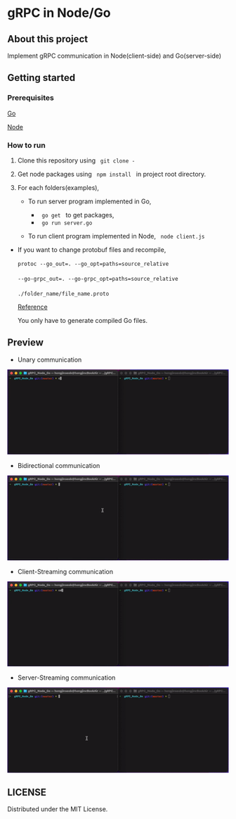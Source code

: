 # gRPC in Node/Go

## About this project

Implement gRPC communication in Node(client-side) and Go(server-side)

## Getting started

### Prerequisites

[Go][1]

[Node][2]

### How to run

1. Clone this repository using <code> git clone - </code>

1. Get node packages using <code> npm install </code> in project root directory.

1. For each folders(examples),

    - To run server program implemented in Go,
        - <code> go get </code> to get packages,
        - <code> go run server.go </code>

    - To run client program implemented in Node, <code> node client.js </code>

- If you want to change protobuf files and recompile, 

    <code>protoc --go_out=. --go_opt=paths=source_relative \
    --go-grpc_out=. --go-grpc_opt=paths=source_relative \
    ./folder_name/file_name.proto </code>

    [Reference][3]

    You only have to generate compiled Go files.

## Preview

- Unary communication

<img src="./pictures/unary.gif" alt="unary picture"/>

- Bidirectional communication

<img src="./pictures/bidirectional.gif"  alt="bidirectional picture"/>

- Client-Streaming communication

<img src="./pictures/client_streaming.gif"  alt="client_streaming picture"/>

- Server-Streaming communication

<img src="./pictures/server_streaming.gif"  alt="server_streaming picture"/>

## LICENSE

Distributed under the MIT License.

[1]: https://go.dev/learn/
[2]: https://nodejs.org/ko/download/
[3]: https://grpc.io/docs/languages/go/basics/#generating-client-and-server-code
